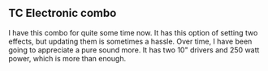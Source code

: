## TC Electronic combo

I have this combo for quite some time now.
It has this option of setting two effects, but updating them is sometimes a hassle.
Over time, I have been going to appreciate a pure sound more.
It has two 10" drivers and 250 watt power, which is more than enough.